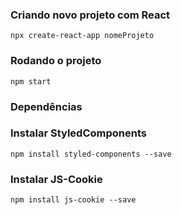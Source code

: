 ### Criando novo projeto com React

`npx create-react-app nomeProjeto`

### Rodando o projeto 

`npm start`

### Dependências

### Instalar StyledComponents

`npm install styled-components --save`

### Instalar JS-Cookie
`npm install js-cookie --save`